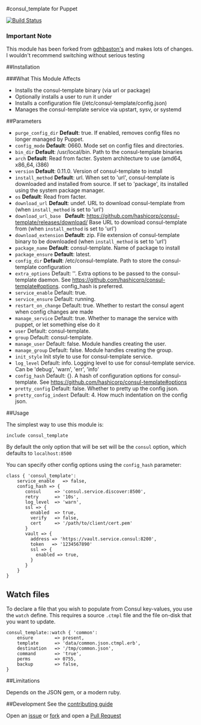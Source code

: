 #consul_template for Puppet

[![Build Status](https://travis-ci.org/jaxxstorm/puppet-consul_template.svg?branch=master)](https://travis-ci.org/jaxxstorm/puppet-consul_template)

### Important Note
This module has been forked from [gdhbaston's](https://github.com/gdhbashton/puppet-consul_template) and makes lots of changes. I wouldn't recommend switching without serious testing

##Installation

###What This Module Affects

* Installs the consul-template binary (via url or package)
* Optionally installs a user to run it under
* Installs a configuration file (/etc/consul-template/config.json)
* Manages the consul-template service via upstart, sysv, or systemd


##Parameters

- `purge_config_dir` **Default**: true. If enabled, removes config files no longer managed by Puppet.
- `config_mode` **Default**: 0660. Mode set on config files and directories.
- `bin_dir` **Default**: /usr/local/bin. Path to the consul-template binaries
- `arch` **Default**: Read from facter. System architecture to use (amd64, x86_64, i386)
- `version` **Default**: 0.11.0. Version of consul-template to install
- `install_method` **Default**: url. When set to 'url', consul-template is downloaded and installed from source. If
set to 'package', its installed using the system package manager.
- `os` **Default**: Read from facter.
- `download_url` **Default**: undef. URL to download consul-template from (when `install_method` is set to 'url')
- `download_url_base ` **Default**: https://github.com/hashicorp/consul-template/releases/download/ Base URL to download consul-template from (when `install_method` is set to 'url')
- `download_extension` **Default**: zip. File extension of consul-template binary to be downloaded (when `install_method` is set to 'url')
- `package_name` **Default**: consul-template. Name of package to install
- `package_ensure` **Default**: latest.
- `config_dir` **Default**: /etc/consul-template. Path to store the consul-template configuration
- `extra_options` Default: ''. Extra options to be passed to the consul-template daemon. See https://github.com/hashicorp/consul-template#options. config_hash is preferred.
- `service_enable` Default: true.
- `service_ensure` Default: running.
- `restart_on_change` Default: true. Whether to restart the consul agent when config changes are made
- `manage_service` Default: true. Whether to manage the service with puppet, or let something else do it
- `user` Default: consul-template.
- `group` Default: consul-template.
- `manage_user` Default: false. Module handles creating the user.
- `manage_group` Default: false. Module handles creating the group.
- `init_style` Init style to use for consul-template service.
- `log_level` Default: info. Logging level to use for consul-template service. Can be 'debug', 'warn', 'err', 'info'
- `config_hash` Default: {}. A hash of configuration options for consul-template. See https://github.com/hashicorp/consul-template#options
- `pretty_config` Default: false. Whether to pretty up the config json.
- `pretty_config_indent` Default: 4. How much indentation on the config json.



##Usage

The simplest way to use this module is:
```puppet
include consul_template
```

By default the only option that will be set will be the `consul` option, which defaults to
`localhost:8500`

You can specify other config options using the `config_hash` parameter:
```puppet
class { 'consul_template':
    service_enable   => false,
    config_hash => {
       consul     => 'consul.service.discover:8500',
       retry      => '10s',
       log_level  => 'warn',
       ssl => {
         enabled  => true,
         verify   => false,
         cert     => '/path/to/client/cert.pem'
       }
       vault => {
         address => 'https://vault.service.consul:8200',
         token   => '1234567890'
         ssl => {
           enabled => true,
         }
       }
    }
}
```


## Watch files

To declare a file that you wish to populate from Consul key-values, you use the
`watch` define. This requires a source `.ctmpl` file and the file on-disk
that you want to update.

```puppet
consul_template::watch { 'common':
    ensure        => present,
    template      => 'data/common.json.ctmpl.erb',
    destination   => '/tmp/common.json',
    command       => 'true',
    perms         => 0755,
    backup        => false,
}
```

##Limitations

Depends on the JSON gem, or a modern ruby.

##Development
See the [contributing guide](CONTRIBUTING.md)

Open an [issue](https://github.com/gdhbashton/puppet-consul_template/issues) or
[fork](https://github.com/gdhbashton/puppet-consul_template/fork) and open a
[Pull Request](https://github.com/gdhbashton/puppet-consul_template/pulls)
